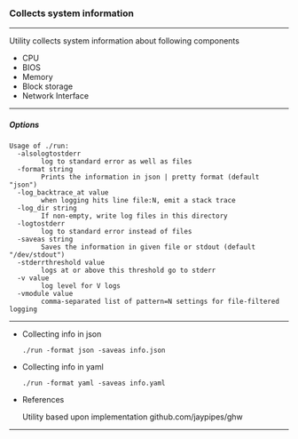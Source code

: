 ### Collects system information ###
----
Utility collects system information about following components

- CPU
- BIOS
- Memory
- Block storage
- Network Interface

----
##### Options #####
```
Usage of ./run:
  -alsologtostderr
    	log to standard error as well as files
  -format string
    	Prints the information in json | pretty format (default "json")
  -log_backtrace_at value
    	when logging hits line file:N, emit a stack trace
  -log_dir string
    	If non-empty, write log files in this directory
  -logtostderr
    	log to standard error instead of files
  -saveas string
    	Saves the information in given file or stdout (default "/dev/stdout")
  -stderrthreshold value
    	logs at or above this threshold go to stderr
  -v value
    	log level for V logs
  -vmodule value
    	comma-separated list of pattern=N settings for file-filtered logging
```
----

- Collecting info in json
    ```
    ./run -format json -saveas info.json

    ```
- Collecting info in yaml
    ```
    ./run -format yaml -saveas info.yaml

    ```

- References

    Utility based upon implementation github.com/jaypipes/ghw

----
